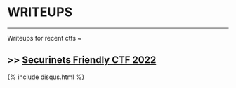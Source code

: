 # WRITEUPS
---

Writeups for recent ctfs ~

## >> [Securinets Friendly CTF 2022](./Securinets_Friendly_CTF_2022/WRITEUP)

{% include disqus.html %}


